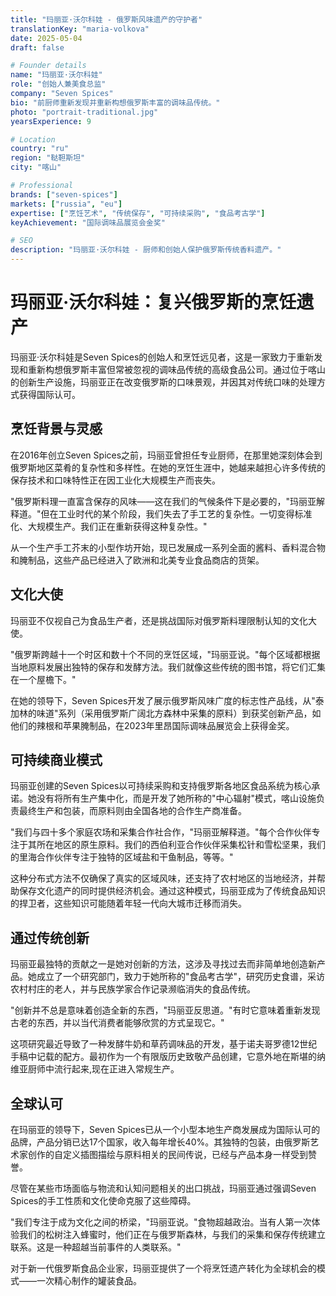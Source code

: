 ```yaml
---
title: "玛丽亚·沃尔科娃 - 俄罗斯风味遗产的守护者"
translationKey: "maria-volkova"
date: 2025-05-04
draft: false

# Founder details
name: "玛丽亚·沃尔科娃"
role: "创始人兼美食总监"
company: "Seven Spices"
bio: "前厨师重新发现并重新构想俄罗斯丰富的调味品传统。"
photo: "portrait-traditional.jpg"
yearsExperience: 9

# Location
country: "ru"
region: "鞑靼斯坦"
city: "喀山"

# Professional
brands: ["seven-spices"]
markets: ["russia", "eu"]
expertise: ["烹饪艺术", "传统保存", "可持续采购", "食品考古学"]
keyAchievement: "国际调味品展览会金奖"

# SEO
description: "玛丽亚·沃尔科娃 - 厨师和创始人保护俄罗斯传统香料遗产。"
---
```


# 玛丽亚·沃尔科娃：复兴俄罗斯的烹饪遗产

玛丽亚·沃尔科娃是Seven Spices的创始人和烹饪远见者，这是一家致力于重新发现和重新构想俄罗斯丰富但常被忽视的调味品传统的高级食品公司。通过位于喀山的创新生产设施，玛丽亚正在改变俄罗斯的口味景观，并因其对传统口味的处理方式获得国际认可。

## 烹饪背景与灵感

在2016年创立Seven Spices之前，玛丽亚曾担任专业厨师，在那里她深刻体会到俄罗斯地区菜肴的复杂性和多样性。在她的烹饪生涯中，她越来越担心许多传统的保存技术和口味特性正在因工业化大规模生产而丧失。

"俄罗斯料理一直富含保存的风味——这在我们的气候条件下是必要的，"玛丽亚解释道。"但在工业时代的某个阶段，我们失去了手工艺的复杂性。一切变得标准化、大规模生产。我们正在重新获得这种复杂性。"

从一个生产手工芥末的小型作坊开始，现已发展成一系列全面的酱料、香料混合物和腌制品，这些产品已经进入了欧洲和北美专业食品商店的货架。

## 文化大使

玛丽亚不仅视自己为食品生产者，还是挑战国际对俄罗斯料理限制认知的文化大使。

"俄罗斯跨越十一个时区和数十个不同的烹饪区域，"玛丽亚说。"每个区域都根据当地原料发展出独特的保存和发酵方法。我们就像这些传统的图书馆，将它们汇集在一个屋檐下。"

在她的领导下，Seven Spices开发了展示俄罗斯风味广度的标志性产品线，从"泰加林的味道"系列（采用俄罗斯广阔北方森林中采集的原料）到获奖创新产品，如他们的辣根和苹果腌制品，在2023年里昂国际调味品展览会上获得金奖。

## 可持续商业模式

玛丽亚创建的Seven Spices以可持续采购和支持俄罗斯各地区食品系统为核心承诺。她没有将所有生产集中化，而是开发了她所称的"中心辐射"模式，喀山设施负责最终生产和包装，而原料则由全国各地的合作生产商准备。

"我们与四十多个家庭农场和采集合作社合作，"玛丽亚解释道。"每个合作伙伴专注于其所在地区的原生原料。我们的西伯利亚合作伙伴采集松针和雪松坚果，我们的里海合作伙伴专注于独特的区域盐和干鱼制品，等等。"

这种分布式方法不仅确保了真实的区域风味，还支持了农村地区的当地经济，并帮助保存文化遗产的同时提供经济机会。通过这种模式，玛丽亚成为了传统食品知识的捍卫者，这些知识可能随着年轻一代向大城市迁移而消失。

## 通过传统创新

玛丽亚最独特的贡献之一是她对创新的方法，这涉及寻找过去而非简单地创造新产品。她成立了一个研究部门，致力于她所称的"食品考古学"，研究历史食谱，采访农村村庄的老人，并与民族学家合作记录濒临消失的食品传统。

"创新并不总是意味着创造全新的东西，"玛丽亚反思道。"有时它意味着重新发现古老的东西，并以当代消费者能够欣赏的方式呈现它。"

这项研究最近导致了一种发酵牛奶和草药调味品的开发，基于诺夫哥罗德12世纪手稿中记载的配方。最初作为一个有限版历史致敬产品创建，它意外地在斯堪的纳维亚厨师中流行起来,现在正进入常规生产。

## 全球认可

在玛丽亚的领导下，Seven Spices已从一个小型本地生产商发展成为国际认可的品牌，产品分销已达17个国家，收入每年增长40%。其独特的包装，由俄罗斯艺术家创作的自定义插图描绘与原料相关的民间传说，已经与产品本身一样受到赞誉。

尽管在某些市场面临与物流和认知问题相关的出口挑战，玛丽亚通过强调Seven Spices的手工性质和文化使命克服了这些障碍。

"我们专注于成为文化之间的桥梁，"玛丽亚说。"食物超越政治。当有人第一次体验我们的松树注入蜂蜜时，他们正在与俄罗斯森林，与我们的采集和保存传统建立联系。这是一种超越当前事件的人类联系。"

对于新一代俄罗斯食品企业家，玛丽亚提供了一个将烹饪遗产转化为全球机会的模式——一次精心制作的罐装食品。
